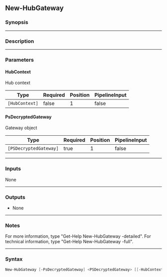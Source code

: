 New-HubGateway
--------------

### Synopsis

---

### Description

---

### Parameters
#### **HubContext**
Hub context

|Type          |Required|Position|PipelineInput|
|--------------|--------|--------|-------------|
|`[HubContext]`|false   |1       |false        |

#### **PsDecryptedGateway**
Gateway object

|Type                  |Required|Position|PipelineInput|
|----------------------|--------|--------|-------------|
|`[PSDecryptedGateway]`|true    |1       |false        |

---

### Inputs
None

---

### Outputs
* None

---

### Notes
For more information, type "Get-Help New-HubGateway -detailed". For technical information, type "Get-Help New-HubGateway -full".

---

### Syntax
```PowerShell
New-HubGateway [-PsDecryptedGateway] <PSDecryptedGateway> [[-HubContext] <HubContext>] [<CommonParameters>]
```

